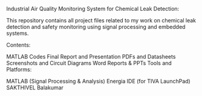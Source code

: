Industrial Air Quality Monitoring System for Chemical Leak Detection:

This repository contains all project files related to my work on chemical leak detection and safety monitoring using signal processing and embedded systems.

Contents:

MATLAB Codes
Final Report and Presentation
PDFs and Datasheets
Screenshots and Circuit Diagrams
Word Reports & PPTs
Tools and Platforms:

MATLAB (Signal Processing & Analysis)
Energia IDE (for TIVA LaunchPad)
SAKTHIVEL Balakumar
